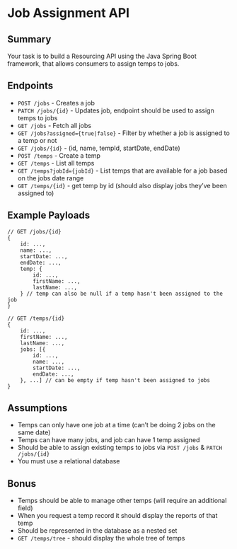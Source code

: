 # Job Assignment API

## Summary
Your task is to build a Resourcing API using the Java Spring Boot framework, that allows consumers to assign temps to jobs.

## Endpoints

* `POST /jobs`   - Creates a job
* `PATCH /jobs/{id}` - Updates job, endpoint should be used to assign temps to jobs
* `GET /jobs` - Fetch all jobs
* `GET /jobs?assigned={true|false}` - Filter by whether a job is assigned to a temp or not
* `GET /jobs/{id}` - (id, name, tempId, startDate, endDate)
* `POST /temps` - Create a temp
* `GET /temps` - List all temps
* `GET /temps?jobId={jobId}` - List temps that are available for a job based on the jobs date range
* `GET /temps/{id}` - get temp by id (should also display jobs they’ve been assigned to)

## Example Payloads

```
// GET /jobs/{id}
{
	id: ...,
	name: ...,
	startDate: ...,
	endDate: ...,
	temp: {
		id: ...,
		firstName: ...,
		lastName: ...,
	} // temp can also be null if a temp hasn't been assigned to the job
}

// GET /temps/{id}
{
	id: ...,
	firstName: ...,
	lastName: ...,
	jobs: [{
		id: ...,
		name: ...,
		startDate: ...,
		endDate: ...,
	}, ...] // can be empty if temp hasn't been assigned to jobs
}
```

## Assumptions

* Temps can only have one job at a time (can’t be doing 2 jobs on the same date)
* Temps can have many jobs, and job can have 1 temp assigned
* Should be able to assign existing temps to jobs via `POST /jobs` & `PATCH /jobs/{id}`
* You must use a relational database

## Bonus

* Temps should be able to manage other temps (will require an additional field)
* When you request a temp record it should display the reports of that temp
* Should be represented in the database as a nested set
* `GET /temps/tree` - should display the whole tree of temps